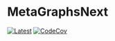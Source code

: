 # MetaGraphsNext

[![Latest](https://img.shields.io/badge/docs-latest-blue.svg)](https://bramtayl.github.io/MetaGraphsNext.jl/latest)
[![CodeCov](https://codecov.io/gh/bramtayl/MetaGraphsNext.jl/branch/master/graph/badge.svg)](https://codecov.io/gh/bramtayl/MetaGraphsNext.jl)
